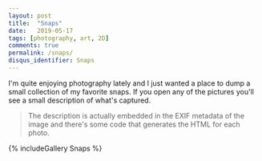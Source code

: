 ```yaml
---
layout: post
title:  "Snaps"
date:   2019-05-17
tags: [photography, art, 2D]
comments: true
permalink: /snaps/
disqus_identifier: Snaps
---
```


I'm quite enjoying photography lately and I just wanted a place to dump a small collection of my favorite snaps. If you open any of the pictures you'll see a small description of what's captured.

> The description is actually embedded in the EXIF metadata of the image and there's some code that generates the HTML for each photo.

{% includeGallery Snaps %}